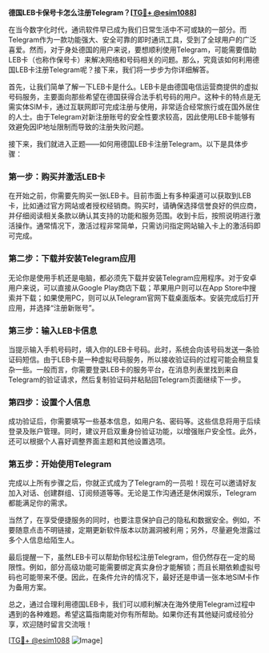 **德国LEB卡保号卡怎么注册Telegram？[[TG💪+ @esim1088](https://t.me/s/esim1088)]**

在当今数字化时代，通讯软件早已成为我们日常生活中不可或缺的一部分。而Telegram作为一款功能强大、安全可靠的即时通讯工具，受到了全球用户的广泛喜爱。然而，对于身处德国的用户来说，要想顺利使用Telegram，可能需要借助LEB卡（也称作保号卡）来解决网络和号码相关的问题。那么，究竟该如何利用德国LEB卡注册Telegram呢？接下来，我们将一步步为你详细解答。

首先，让我们简单了解一下LEB卡是什么。LEB卡是由德国电信运营商提供的虚拟号码服务，主要面向那些希望在德国获得合法手机号码的用户。这种卡的特点是无需实体SIM卡，通过互联网即可完成注册与使用，非常适合经常旅行或在国外居住的人士。由于Telegram对新注册账号的安全性要求较高，因此使用LEB卡能够有效避免因IP地址限制而导致的注册失败问题。

接下来，我们就进入正题——如何用德国LEB卡注册Telegram。以下是具体步骤：

### 第一步：购买并激活LEB卡

在开始之前，你需要先购买一张LEB卡。目前市面上有多种渠道可以获取到LEB卡，比如通过官方网站或者授权经销商。购买时，请确保选择信誉良好的供应商，并仔细阅读相关条款以确认其支持的功能和服务范围。收到卡后，按照说明进行激活操作。通常情况下，激活过程非常简单，只需访问指定网站输入卡上的激活码即可完成。

### 第二步：下载并安装Telegram应用

无论你是使用手机还是电脑，都必须先下载并安装Telegram应用程序。对于安卓用户来说，可以直接从Google Play商店下载；苹果用户则可以在App Store中搜索并下载；如果使用PC，则可以从Telegram官网下载桌面版本。安装完成后打开应用，并选择“注册新账号”。

### 第三步：输入LEB卡信息

当提示输入手机号码时，填入你的LEB卡号码。此时，系统会向该号码发送一条验证码短信。由于LEB卡是一种虚拟号码服务，所以接收验证码的过程可能会稍显复杂一些。一般而言，你需要登录LEB卡的服务平台，在消息列表里找到来自Telegram的验证请求，然后复制验证码并粘贴回Telegram页面继续下一步。

### 第四步：设置个人信息

成功验证后，你需要填写一些基本信息，如用户名、密码等。这些信息将用于后续登录及账户管理。同时，建议开启双重身份验证功能，以增强账户安全性。此外，还可以根据个人喜好调整界面主题和其他设置选项。

### 第五步：开始使用Telegram

完成以上所有步骤之后，你就正式成为了Telegram的一员啦！现在可以邀请好友加入对话、创建群组、订阅频道等等。无论是工作沟通还是休闲娱乐，Telegram都能满足你的需求。

当然了，在享受便捷服务的同时，也要注意保护自己的隐私和数据安全。例如，不要随意点击不明链接，定期更新软件版本以防漏洞被利用；另外，尽量避免泄露过多个人信息给陌生人。

最后提醒一下，虽然LEB卡可以帮助你轻松注册Telegram，但仍然存在一定的局限性。例如，部分高级功能可能需要绑定真实身份才能解锁；而且长期依赖虚拟号码也可能带来不便。因此，在条件允许的情况下，最好还是申请一张本地SIM卡作为备用方案。

总之，通过合理利用德国LEB卡，我们可以顺利解决在海外使用Telegram过程中遇到的各种难题。希望这篇指南能对你有所帮助。如果你还有其他疑问或经验分享，欢迎随时留言交流哦！

[[TG💪+ @esim1088](https://t.me/s/esim1088) ![Image](https://i.postimg.cc/4NQfJmqS/Snipaste-2025-05-13-00-14-12.png)]